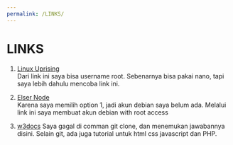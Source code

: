 ```yaml
---
permalink: /LINKS/
---
```


# LINKS

1. [Linux Uprising](https://www.linuxuprising.com/2019/04/how-to-change-username-on-ubuntu-debian.html)<br>
Dari link ini saya bisa username root.
Sebenarnya bisa pakai nano, tapi saya lebih dahulu mencoba link ini.

2. [Elser Node](https://blog.eldernode.com/create-user-on-debian-with-root-access/)<br>
Karena saya memilih option 1, jadi akun debian saya belum ada.
Melalui link ini saya membuat akun debian with root access

3. [w3docs](https://www.w3docs.com/learn-git/git-clone.html)
Saya gagal di comman git clone, dan menemukan jawabannya disini.
Selain git, ada juga tutorial untuk html css javascript dan PHP.
